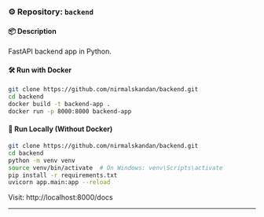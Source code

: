 ### ⚙️ Repository: `backend`

#### 📦 Description
FastAPI backend app in Python.

#### 🛠️ Run with Docker
```bash
git clone https://github.com/nirmalskandan/backend.git
cd backend
docker build -t backend-app .
docker run -p 8000:8000 backend-app
```

#### 🚀 Run Locally (Without Docker)
```bash
git clone https://github.com/nirmalskandan/backend.git
cd backend
python -m venv venv
source venv/bin/activate  # On Windows: venv\Scripts\activate
pip install -r requirements.txt
uvicorn app.main:app --reload
```
Visit: http://localhost:8000/docs

---